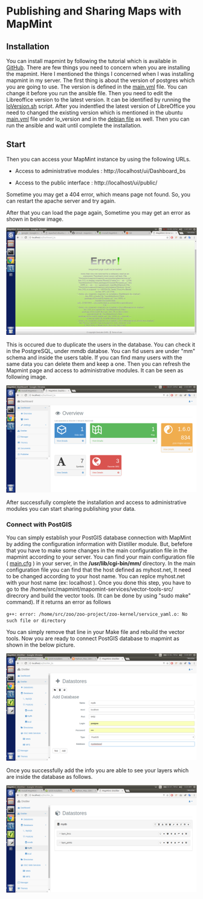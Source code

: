 # Publishing and Sharing Maps with MapMint 

## Installation 
You can install mapmint by following the tutorial which is available in [GitHub](http://mapmint.github.io/userguide-fr/en/introduction/installmapmint.html).
There are few things you need to concern when you are installing the mapmint. Here I mentioned the things I concerned when I was installing mapmint in my server. The first thing is about the version of postgres which you are going to use. The version is defined in the [main.yml](https://github.com/mapmint/ansible-roles/blob/master/ubuntu/dependencies/vars/main.yml) file. You can change it before you run the ansible file. Then you need to edit the Libreoffice version to the latest version. It can be identified by running the [loVersion.sh](https://github.com/mapmint/ansible-roles/tree/master/scripts) script. After you indentfied the latest version of LibreOffice you need to changed the existing version which is mentioned in the ubuntu [main.yml](https://github.com/mapmint/ansible-roles/blob/master/ubuntu/dependencies/vars/main.yml) file under lo_version and in the [debian file](https://github.com/mapmint/ansible-roles/blob/master/debian/dependencies/vars/main.yml) as well. Then you can run the ansible and wait until complete the installation. 

## Start 

Then you can access your MapMint instance by using the following URLs. 

 * Access to administrative modules : http://localhost/ui/Dashboard_bs

 * Access to the public interface : http://localhost/ui/public/

Sometime you may get a 404 error, which means page not found. So, you can restart the apache server and try again. 

After that you can load the page again, Sometime you may get an error as shown in below image. 

![img1](img/opening_error.png "Loading") 

This is occured due to duplicate the users in the database. You can check it in the PostgreSQL, under mmdb databse. You can fid users are under "mm" schema and inside the users table. If you can find many users with the same data you can delete them and keep a one. Then you can refresh the Mapmint page and access to administrative modules. It can be seen as following image. 

![img2](img/admin_modules.png "administrative modules") 

After successfully complete the installation and access to administrative modules you can start sharing publishing your data.

### Connect with PostGIS

You can simply establish your PostGIS database connection with MapMint by adding the configuration information with Distiller module. 
But, befefore that you have to make some changes in the main configuration file in the mapmint according to your server. You can find your main configuration file ( [main.cfg](main.cfg) ) in your server, in the <b> /usr/lib/cgi-bin/mm/ </b> directory. In the main configuration file you can find that the host defined as myhost.net, It need to be changed according to your host name. You can replce myhost.net with your host name (ex: localhost ). 
Once you done this step, you have to go to the /home/src/mapmint/mapomint-services/vector-tools-src/ direcrory and build the vector tools. (It can be done by using "sudo make" command). If it returns an error as follows 

`g++: error: /home/src/zoo/zoo-project/zoo-kernel/service_yaml.o: No such file or directory`

You can simply remove that line in your Make file and rebuild the vector tools. Now you are ready to connect PostGIS database to mapmint as shown in the below picture. 

![img2](img/postgisdb.png "postgisdb connection")

Once you successfully add the info you are able to see your layers which are inside the database as follows. 

![img3](img/PostGISdata.png "layers from postgisdb")


